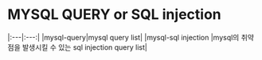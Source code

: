 # MYSQL QUERY or SQL injection

|:---|:---:|
|mysql-query|mysql query list|
|mysql-sql injection |mysql의 취약점을 발생시킬 수 있는 sql injection query list|